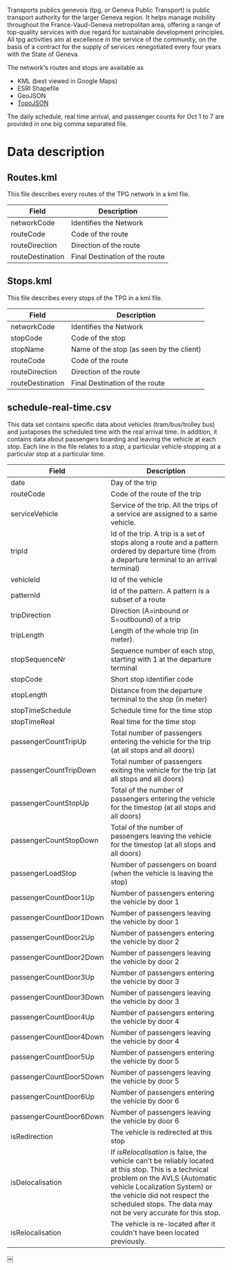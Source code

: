 Transports publics genevois (tpg, or Geneva Public Transport) is public transport authority for the larger Geneva region. It helps manage mobility throughout the France-Vaud-Geneva metropolitan area, offering a range of top-quality services with due regard for sustainable development principles. All tpg activities aim at excellence in the service of the community, on the basis of a contract for the supply of services renegotiated every four years with the State of Geneva.

The network's routes and stops are available as

* KML (best viewed in Google Maps)
* ESRI Shapefile
* GeoJSON
* [TopoJSON](https://github.com/mbostock/topojson/)

The daily schedule, real time arrival, and passenger counts for Oct 1 to 7 are provided in one big comma separated file.

# Data description

## Routes.kml
This file describes every routes of the TPG network in a kml file.

| Field            | Description                    |
| ---------------- | ------------------------------ |
| networkCode      | Identifies the Network         |
| routeCode        | Code of the route              |
| routeDirection   | Direction of the route         |
| routeDestination | Final Destination of the route |

## Stops.kml
This file describes every stops of the TPG in a kml file.

| Field            | Description                              |
| ---------------- | ---------------------------------------- |
| networkCode      | Identifies the Network                   |
| stopCode         | Code of the stop                         |
| stopName         | Name of the stop (as seen by the client) |
| routeCode        | Code of the route                        |
| routeDirection   | Direction of the route                   |
| routeDestination | Final Destination of the route           |

## schedule-real-time.csv

This data set contains specific data about vehicles (tram/bus/trolley bus) and juxtaposes the scheduled time with the real arrival time. In addition, it contains data about passengers boarding and leaving the vehicle at each stop.
Each line in the file relates to a *stop*, a particular vehicle stopping at a particular stop at a particular time.

| Field                     | Description                              |
| ----------------          | ---------------------------------------- |
| date                      | Day of the trip |
| routeCode                 | Code of the route of the trip |
| serviceVehicle            | Service of the trip. All the trips of a service are assigned to a same vehicle. |
| tripId                    | Id of the trip. A trip is a set of stops along a route and a pattern ordered by departure time (from a departure terminal to an arrival terminal) |
| vehicleId                 | Id of the vehicle |
| patternId                 | Id of the pattern. A pattern is a subset of a route |
| tripDirection             | Direction (A=inbound or S=outbound) of a trip |
| tripLength                | Length of the whole trip (in meter). |
| stopSequenceNr            | Sequence number of each stop, starting with 1 at the departure terminal |
| stopCode                  | Short stop identifier code |
| stopLength                | Distance from the departure terminal to the stop (in meter) |
| stopTimeSchedule          | Schedule time for the time stop |
| stopTimeReal              | Real time for the time stop |
| passengerCountTripUp      | Total number of passengers entering the vehicle for the trip (at all stops and all doors) |
| passengerCountTripDown    | Total number of passengers exiting the vehicle for the trip (at all stops and all doors) |
| passengerCountStopUp      | Total of the number of passengers entering the vehicle for the timestop (at all stops and all doors) |
| passengerCountStopDown    | Total of the number of passengers leaving the vehicle for the timestop (at all stops and all doors) |
| passengerLoadStop         | Number of passengers on board (when the vehicle is leaving the stop) |
| passengerCountDoor1Up     | Number of passengers entering the vehicle by door 1 |
| passengerCountDoor1Down   | Number of passengers leaving the vehicle by door 1 |
| passengerCountDoor2Up     | Number of passengers entering the vehicle by door 2 |
| passengerCountDoor2Down   | Number of passengers leaving the vehicle by door 2 |
| passengerCountDoor3Up     | Number of passengers entering the vehicle by door 3 |
| passengerCountDoor3Down   | Number of passengers leaving the vehicle by door 3 |
| passengerCountDoor4Up     | Number of passengers entering the vehicle by door 4 |
| passengerCountDoor4Down   | Number of passengers leaving the vehicle by door 4 |
| passengerCountDoor5Up     | Number of passengers entering the vehicle by door 5 |
| passengerCountDoor5Down   | Number of passengers leaving the vehicle by door 5 |
| passengerCountDoor6Up     | Number of passengers entering the vehicle by door 6 |
| passengerCountDoor6Down   | Number of passengers leaving the vehicle by door 6 |
| isRedirection             | The vehicle is redirected at this stop |
| isDelocalisation          | If *isRelocalisation* is false, the vehicle can't be reliably located at this stop. This is a technical problem on the AVLS (Automatic vehicle Localization System) or the vehicle did not respect the scheduled stops. The data may not be very accurate for this stop. |
| isRelocalisation          | The vehicle is re-located after it couldn't have been located previously.
￼
